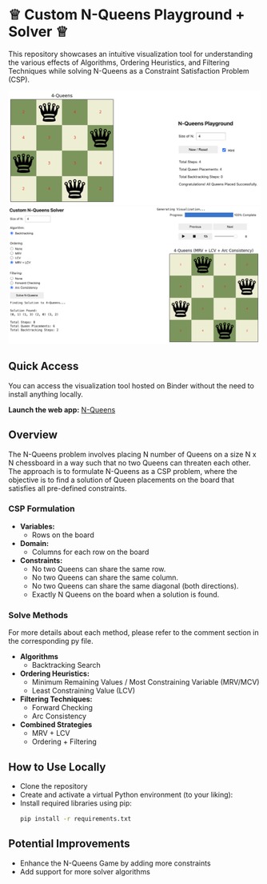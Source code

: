 # ♕ Custom N-Queens Playground + Solver ♕
This repository showcases an intuitive visualization tool for understanding the various effects of Algorithms, Ordering Heuristics, and Filtering Techniques while solving N-Queens as a Constraint Satisfaction Problem (CSP).

<img src="demo(1).png" width="550"/>
<img src="demo(2).png" width="550"/>

## Quick Access
You can access the visualization tool hosted on Binder without the need to install anything locally.

**Launch the web app:** [N-Queens](https://mybinder.org/v2/gh/zijie-cai/Custom_N-Queens_Solver/HEAD?urlpath=%2Fvoila%2Frender%2Fvis_tool.ipynb)

## Overview 
The N-Queens problem involves placing N number of Queens on a size N x N chessboard in a way such that no two Queens can threaten each other. The approach is to formulate N-Queens as a CSP problem, where the objective is to find a solution of Queen placements on the board that satisfies all pre-defined constraints.

### CSP Formulation
- **Variables:** 
   - Rows on the board
- **Domain:**  
   - Columns for each row on the board
- **Constraints:**
   - No two Queens can share the same row. 
   - No two Queens can share the same column. 
   - No two Queens can share the same diagonal (both directions).
   - Exactly N Queens on the board when a solution is found.
     
### Solve Methods
For more details about each method, please refer to the comment section in the corresponding py file. 
- **Algorithms**
  - Backtracking Search  
- **Ordering Heuristics:**
  - Minimum Remaining Values / Most Constraining Variable (MRV/MCV)
  - Least Constraining Value (LCV)
- **Filtering Techniques:**
  - Forward Checking
  - Arc Consistency  
- **Combined Strategies**  
  - MRV + LCV
  - Ordering + Filtering

## How to Use Locally
- Clone the repository
- Create and activate a virtual Python environment (to your liking):
- Install required libraries using pip:
    ```bash
    pip install -r requirements.txt
    ```
    
## Potential Improvements
- Enhance the N-Queens Game by adding more constraints
- Add support for more solver algorithms
